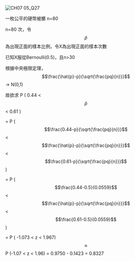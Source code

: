 ![CH07 05_Q27](https://github.com/user-attachments/assets/b00068b9-5719-4d9a-a9f6-c0631a61eaed)

一枚公平的硬幣被擲 n=80

n=80 次，令 $$\hat{p}$$ 為出現正面的樣本比例，令X為出現正面的樣本次數

已知X服從Bernoulli(0.5)，且n>30

根據中央極限定理， $$\frac{\hat{p}-p}{\sqrt{\frac{pq}{n}}}$$ -> N(0,1)

故欲求 P ( 0.44 < $$\hat{p}$$ < 0.61 ) 

= P ( $$\frac{0.44-p}{\sqrt{\frac{pq}{n}}}$$ < $$\frac{\hat{p}-p}{\sqrt{\frac{pq}{n}}}$$ < $$\frac{0.61-p}{\sqrt{\frac{pq}{n}}}$$)

= P ( $$\frac{0.44-0.5}{0.0559}$$ < $$\frac{\hat{p}-p}{\sqrt{\frac{pq}{n}}}$$ < $$\frac{0.61-0.5}{0.0559}$$)

= P ( -1.073 < z < 1.967) $$\approx$$ P (-1.07 < z < 1.96) = 0.9750 - 0.1423 = 0.8327
